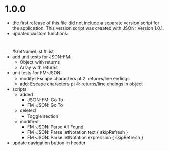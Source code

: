 # 1.0.0 #

- the first release of this file did not include a separate version script for the application. This version script was created with JSON: Version 1.0.1.
- updated custom functions:
	#
	#GetNameList
	#List
- add unit tests for JSON-FM:
	- Object with returns
	- Array with returns
- unit tests for FM-JSON:
	- modify: Escape characters pt 2: returns/line endings
	- add: Escape characters pt 4: returns/line endings in object
- scripts
	- added
		- JSON-FM: Go To
		- FM-JSON: Go To
	- deleted
		- Toggle section
	- modified
		- FM-JSON: Parse All Found
		- FM-JSON: Parse letNotation text { skipRefresh }
		- FM-JSON: Parse letNotation expression { skipRefresh }
- update navigation button in header
